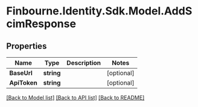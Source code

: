 # Finbourne.Identity.Sdk.Model.AddScimResponse

## Properties

Name | Type | Description | Notes
------------ | ------------- | ------------- | -------------
**BaseUrl** | **string** |  | [optional] 
**ApiToken** | **string** |  | [optional] 

[[Back to Model list]](../README.md#documentation-for-models) [[Back to API list]](../README.md#documentation-for-api-endpoints) [[Back to README]](../README.md)


